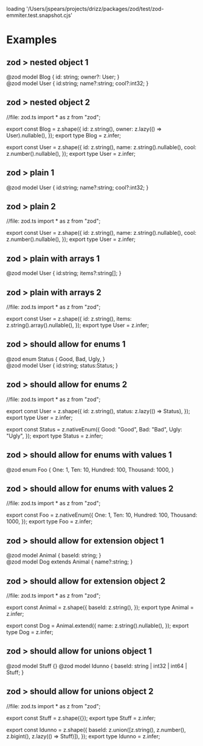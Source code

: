 loading '/Users/jspears/projects/drizz/packages/zod/test/zod-emmiter.test.snapshot.cjs'
# Examples


## zod > nested object 1
@zod model Blog {
  id: string;
  owner?: User;
}      
  @zod model User {
  id:string; 
  name?:string;
  cool?:int32;
}


## zod > nested object 2
//file: zod.ts
import * as z from "zod";

export const Blog = z.shape({
  id: z.string(),
  owner: z.lazy(() => User).nullable(),
});
export type Blog = z.infer<typeof Blog>;

export const User = z.shape({
  id: z.string(),
  name: z.string().nullable(),
  cool: z.number().nullable(),
});
export type User = z.infer<typeof User>;


## zod > plain 1
@zod model User {
  id:string; 
  name?:string;
  cool?:int32;
}


## zod > plain 2
//file: zod.ts
import * as z from "zod";

export const User = z.shape({
  id: z.string(),
  name: z.string().nullable(),
  cool: z.number().nullable(),
});
export type User = z.infer<typeof User>;


## zod > plain with arrays 1
@zod model User {
  id:string; 
  items?:string[];
}


## zod > plain with arrays 2
//file: zod.ts
import * as z from "zod";

export const User = z.shape({
  id: z.string(),
  items: z.string().array().nullable(),
});
export type User = z.infer<typeof User>;


## zod > should allow for enums 1
@zod enum Status {
Good,
Bad,
Ugly,
}    
@zod model User {
  id:string;
  status:Status;
}


## zod > should allow for enums 2
//file: zod.ts
import * as z from "zod";

export const User = z.shape({
  id: z.string(),
  status: z.lazy(() => Status),
});
export type User = z.infer<typeof User>;

export const Status = z.nativeEnum({
  Good: "Good",
  Bad: "Bad",
  Ugly: "Ugly",
});
export type Status = z.infer<typeof Status>;


## zod > should allow for enums with values 1
@zod enum Foo {
  One: 1,
  Ten: 10,
  Hundred: 100,
  Thousand: 1000,
}


## zod > should allow for enums with values 2
//file: zod.ts
import * as z from "zod";

export const Foo = z.nativeEnum({
  One: 1,
  Ten: 10,
  Hundred: 100,
  Thousand: 1000,
});
export type Foo = z.infer<typeof Foo>;


## zod > should allow for extension object 1
@zod model Animal {
  baseId: string;
}      
@zod model Dog extends Animal {
  name?:string;
}


## zod > should allow for extension object 2
//file: zod.ts
import * as z from "zod";

export const Animal = z.shape({
  baseId: z.string(),
});
export type Animal = z.infer<typeof Animal>;

export const Dog = Animal.extend({
  name: z.string().nullable(),
});
export type Dog = z.infer<typeof Dog>;


## zod > should allow for unions object 1
@zod model Stuff {}
@zod model Idunno {
  baseId: string | int32 | int64 | Stuff;
}


## zod > should allow for unions object 2
//file: zod.ts
import * as z from "zod";

export const Stuff = z.shape({});
export type Stuff = z.infer<typeof Stuff>;

export const Idunno = z.shape({
  baseId: z.union([z.string(), z.number(), z.bigint(), z.lazy(() => Stuff)]),
});
export type Idunno = z.infer<typeof Idunno>;



